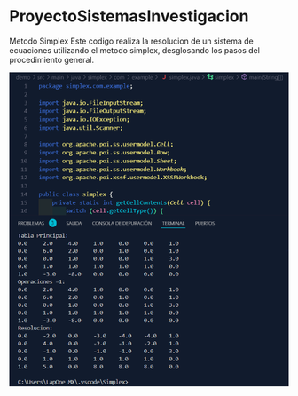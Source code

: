 # ProyectoSistemasInvestigacion
Metodo Simplex
Este codigo realiza la resolucion de un sistema de ecuaciones utilizando el metodo simplex, desglosando los pasos del procedimiento general.

![alt text](https://github.com/YordiKmh/ProyectoSistemasInvestigacion/blob/main/Simplex/resources/Evidencia%201.png)
